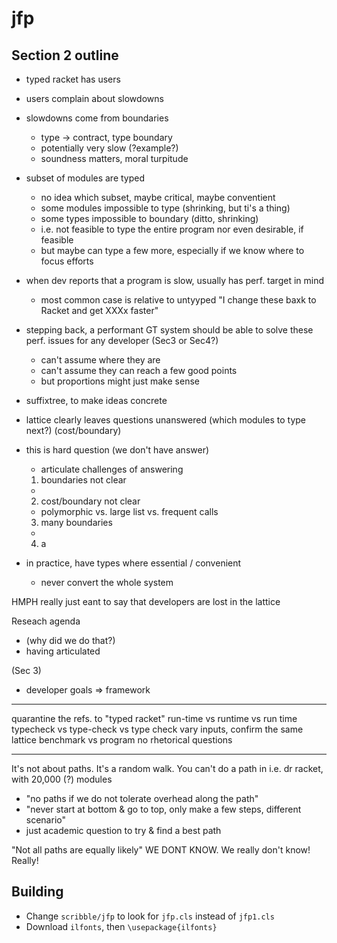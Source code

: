 jfp
===

Section 2 outline
---
- typed racket has users
- users complain about slowdowns
- slowdowns come from boundaries
  - type -> contract, type boundary
  - potentially very slow (?example?)
  - soundness matters, moral turpitude

- subset of modules are typed
  - no idea which subset, maybe critical, maybe conventient
  - some modules impossible to type
    (shrinking, but ti's a thing)
  - some types impossible to boundary
    (ditto, shrinking)
  - i.e. not feasible to type the entire program
         nor even desirable, if feasible
  - but maybe can type a few more, especially if we know where to focus efforts
- when dev reports that a program is slow, usually has perf. target in mind
  - most common case is relative to untyyped
    "I change these baxk to Racket and get XXXx faster"
- stepping back, a performant GT system should be able to solve these perf.
  issues for any developer
  (Sec3 or Sec4?)
  - can't assume where they are
  - can't assume they can reach a few good points
  - but proportions might just make sense
- suffixtree, to make ideas concrete

- lattice clearly leaves questions unanswered
  (which modules to type next?)
  (cost/boundary)

- this is hard question (we don't have answer)
  - articulate challenges of answering
  1. boundaries not clear
    - 
  2. cost/boundary not clear
    - polymorphic vs. large list vs. frequent calls
  3. many boundaries
    - 
  4. a
- in practice, have types where essential / convenient
  - never convert the whole system

HMPH really just eant to say that developers are lost in the lattice

Reseach agenda

- (why did we do that?)
- having articulated 

(Sec 3)
- developer goals => framework



---


quarantine the refs. to "typed racket"
run-time vs runtime vs run time
typecheck vs type-check vs type check
vary inputs, confirm the same lattice
benchmark vs program
no rhetorical questions


--- 

It's not about paths. It's a random walk.
You can't do a path in i.e. dr racket, with 20,000 (?) modules
- "no paths if we do not tolerate overhead along the path"
- "never start at bottom & go to top, only make a few steps, different scenario"
- just academic question to try & find a best path

"Not all paths are equally likely"
WE DONT KNOW. We really don't know! Really!



Building
---
- Change `scribble/jfp` to look for `jfp.cls` instead of `jfp1.cls`
- Download `ilfonts`, then `\usepackage{ilfonts}`

